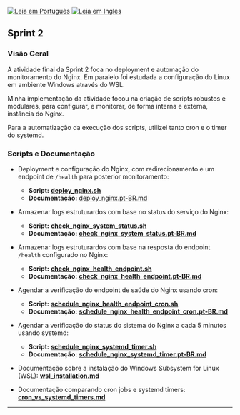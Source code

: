 [![Leia em Português](https://img.shields.io/badge/%F0%9F%87%A7%F0%9F%87%B7%20Portugu%C3%AAs-F0FFFF.svg)](README.pt-BR.md)
[![Leia em Inglês](https://img.shields.io/badge/%F0%9F%87%BA%F0%9F%87%B8%20English-gray.svg)](README.md)

## Sprint 2

### Visão Geral

A atividade final da Sprint 2 foca no deployment e automação do monitoramento do Nginx. Em paralelo foi estudada a configuração do Linux em ambiente Windows através do WSL.

Minha implementação da atividade focou na criação de scripts robustos e modulares, para configurar, e monitorar, de forma interna e externa, instância do Nginx.

Para a automatização da execução dos scripts, utilizei tanto cron e o timer do systemd.


### Scripts e Documentação

- Deployment e configuração do Nginx, com redirecionamento e um endpoint de `/health` para posterior monitoramento:
  - **Script:** **[deploy_nginx.sh](../../scripts/sprint2/deploy_nginx.sh)**
  - **Documentação:** [deploy_nginx.pt-BR.md](deploy_nginx.pt-BR.md)


- Armazenar logs estruturardos com base no status do serviço do Nginx:
  - **Script:** **[check_nginx_system_status.sh](../../scripts/sprint2/check_nginx_system_status.sh)** 
  - **Documentação:** **[check_nginx_system_status.pt-BR.md](check_nginx_system_status.pt-BR.md)**


- Armazenar logs estruturardos com base na resposta do endpoint `/health` configurado no Nginx:
  - **Script:** **[check_nginx_health_endpoint.sh](../../scripts/sprint2/check_nginx_health_endpoint.sh)**
  - **Documentação:** **[check_nginx_health_endpoint.pt-BR.md](check_nginx_health_endpoint.pt-BR.md)**


- Agendar a verificação do endpoint de saúde do Nginx usando cron:
  - **Script:** **[schedule_nginx_health_endpoint_cron.sh](../../scripts/sprint2/schedule_nginx_health_endpoint_cron.sh)**
  - **Documentação:** **[schedule_nginx_health_endpoint_cron.pt-BR.md](schedule_nginx_health_endpoint_cron.pt-BR.md)**


- Agendar a verificação do status do sistema do Nginx a cada 5 minutos usando systemd:
    - **Script:** **[schedule_nginx_systemd_timer.sh](../../scripts/sprint2/schedule_nginx_systemd_timer.sh)**
    - **Documentação:** **[schedule_nginx_systemd_timer.pt-BR.md](schedule_nginx_systemd_timer.pt-BR.md)**


- Documentação sobre a instalação do Windows Subsystem for Linux (WSL): **[wsl_installation.md](../../docs/sprint2/wsl_installation.pt-BR.md)**


- Documentação comparando cron jobs e systemd timers: **[cron_vs_systemd_timers.md](../../docs/general/cron_vs_systemd_timers.pt-BR.md)** 

---